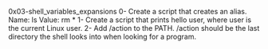 0x03-shell_variables_expansions
0- Create a script that creates an alias. Name: ls Value: rm *
1- Create a script that prints hello user, where user is the current Linux user.
2- Add /action to the PATH. /action should be the last directory the shell looks into when looking for a program.

